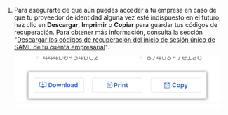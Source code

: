 1. Para asegurarte de que aún puedes acceder a tu empresa en caso de que tu proveedor de identidad alguna vez esté indispuesto en el futuro, haz clic en **Descargar**, **Imprimir** o **Copiar** para guardar tus códigos de recuperación. Para obtener más información, consulta la sección "[Descargar los códigos de recuperación del inicio de sesión único de SAML de tu cuenta empresarial](/admin/identity-and-access-management/managing-recovery-codes-for-your-enterprise/downloading-your-enterprise-accounts-saml-single-sign-on-recovery-codes)".

   ![Captura de pantalla de los botones para descargar, imprimir o copiar tus códigos de recuperación](/assets/images/help/saml/saml_recovery_code_options.png)

